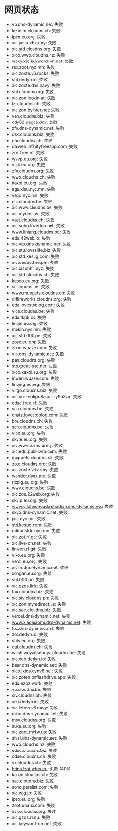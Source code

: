 # 网页状态
- vp.dns-dynamic.net: 失败
- kenelm.cloudns.ch: 失败
- ipen.eu.org: 失败
- xio.jxsio.v6.army: 失败
- xio.std.cloudns.org: 失败
- xioo.wwo.cloudns.nz: 失败
- woxy.xio.keyword-on.net: 失败
- res.zoot.nyc.mn: 失败
- xio.zoxte.v6.rocks: 失败
- std.dedyn.io: 失败
- xio.zoxte.dns.navy: 失败
- std.cloudns.org: 失败
- xio.zon.lookin.at: 失败
- lzi.cloudns.ch: 失败
- xio.zon.byinter.net: 失败
- ven.cloudns.biz: 失败
- cdy52.pages.dev: 失败
- zfo.dns-dynamic.net: 失败
- dsk.cloudns.biz: 失败
- uto.cloudns.ch: 失败
- daiwen.infinityfreeapp.com: 失败
- zok.free.nf: 失败
- wvvp.eu.org: 失败
- vipk.eu.org: 失败
- zfo.cloudns.org: 失败
- wwo.cloudns.ch: 失败
- kaxoi.eu.org: 失败
- age.xisu.nyc.mn: 失败
- veco.nyc.mn: 失败
- clo.cloudns.be: 失败
- xio.wwv.cloudns.be: 失败
- xio.mydns.tw: 失败
- vast.cloudns.ch: 失败
- xio.soho.lovedub.net: 失败
- www.liniang.cloudns.be: 失败
- edu.42web.io: 失败
- xio.vip.dns-dynamic.net: 失败
- xio.stu.loveslife.biz: 失败
- xio.std.kesug.com: 失败
- xioo.educ.line.pm: 失败
- xio.xiaohhh.xyz: 失败
- xio.std.cloudns.ch: 失败
- kcoco.eu.org: 失败
- si.cloudns.be: 失败
- www.muppets.cloudns.ch: 失败
- diffireworks.cloudns.org: 失败
- edu.lovestoblog.com: 失败
- vice.cloudns.be: 失败
- edu.tkpk.cc: 失败
- linqin.eu.org: 失败
- mokin.nyc.mn: 失败
- xio.std.000.pe: 失败
- zosx.eu.org: 失败
- zoon.wuaze.com: 失败
- vip.dns-dynamic.net: 失败
- pan.cloudns.org: 失败
- std.great-site.net: 失败
- xioo.kaxoi.eu.org: 失败
- inwen.wuaze.com: 失败
- linqing.eu.org: 失败
- virgo.cloudns.biz: 失败
- xio.xn--ebbpo8a.xn--y9a3aq: 失败
- educ.free.nf: 失败
- sch.cloudns.be: 失败
- chatz.lovestoblog.com: 失败
- bre.cloudns.ch: 失败
- sen.cloudns.be: 失败
- vipn.eu.org: 失败
- skyle.eu.org: 失败
- xio.wwvio.dns.army: 失败
- xio.edu.publicvm.com: 失败
- muppets.cloudns.ch: 失败
- zote.cloudns.org: 失败
- xio.zoxte.v6.army: 失败
- wonder.dynx.me: 失败
- ricpig.eu.org: 失败
- wwv.cloudns.be: 失败
- xio.zos.22web.org: 失败
- skvip.eu.org: 失败
- www.yiluhuohuadaishadian.dns-dynamic.net: 失败
- skyo.dns-dynamic.net: 失败
- jxio.nyc.mn: 失败
- std.kesug.com: 失败
- odbar.stdu.nyc.mn: 失败
- xio.zot.rf.gd: 失败
- xio.live-on.net: 失败
- linwen.rf.gd: 失败
- viko.eu.org: 失败
- vercl.eu.org: 失败
- xiolin.dns-dynamic.net: 失败
- xongan.eu.org: 失败
- std.000.pe: 失败
- xio.gzos.link: 失败
- tau.cloudns.biz: 失败
- xio.siv.cloudns.ph: 失败
- xio.zon.myredirect.us: 失败
- xio.sac.cloudns.biz: 失败
- vercel.dns-dynamic.net: 失败
- www.xiaomaomi.dns-dynamic.net: 失败
- fox.dns-dynamic.net: 失败
- zot.dedyn.io: 失败
- stds.eu.org: 失败
- duf.cloudns.ch: 失败
- woshiwoyansebuya.cloudns.be: 失败
- xio.xeo.dedyn.io: 失败
- beer.dns-dynamic.net: 失败
- xioo.jxios.dynv6.net: 失败
- xio.zoten.onflashdrive.app: 失败
- edu.ezpz.work: 失败
- vp.cloudns.be: 失败
- siv.cloudns.ph: 失败
- xeo.dedyn.io: 失败
- xio.lzhoo.v6.navy: 失败
- miao.dns-dynamic.net: 失败
- mov.cloudns.org: 失败
- suke.eu.org: 失败
- xio.zoot.myfw.us: 失败
- shisi.dns-dynamic.net: 失败
- wwo.cloudns.nz: 失败
- educ.cloudns.biz: 失败
- cdue.cloudns.ch: 失败
- vx.cloudns.ch: 失败
- http://zot.ydns.eu: 失败 (404)
- kaixin.cloudns.ch: 失败
- sac.cloudns.biz: 失败
- soho.perslist.com: 失败
- xio.wjg.jp: 失败
- ipzo.eu.org: 失败
- zoot.unaux.com: 失败
- svip.cloudns.org: 失败
- xio.gzos.rr.nu: 失败
- xio.keyword-on.net: 失败
